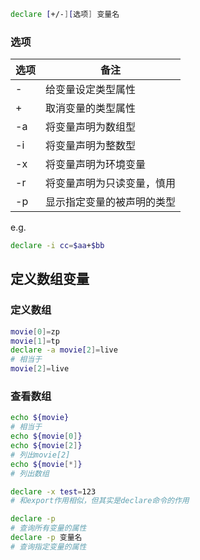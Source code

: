 ```bash
declare [+/-][选项] 变量名
```

### 选项

| 选项 | 备注                       |
| ---- | -------------------------- |
| -    | 给变量设定类型属性         |
| +    | 取消变量的类型属性         |
| -a   | 将变量声明为数组型         |
| -i   | 将变量声明为整数型         |
| -x   | 将变量声明为环境变量       |
| -r   | 将变量声明为只读变量，慎用 |
| -p   | 显示指定变量的被声明的类型 |

e.g.

```bash
declare -i cc=$aa+$bb
```

## 定义数组变量

### 定义数组

```bash
movie[0]=zp
movie[1]=tp
declare -a movie[2]=live
# 相当于
movie[2]=live
```

### 查看数组

```bash
echo ${movie}
# 相当于
echo ${movie[0]}
echo ${movie[2]}
# 列出movie[2]
echo ${movie[*]}
# 列出数组
```

```bash
declare -x test=123
# 和export作用相似，但其实是declare命令的作用
```

```bash
declare -p
# 查询所有变量的属性
declare -p 变量名
# 查询指定变量的属性
```
